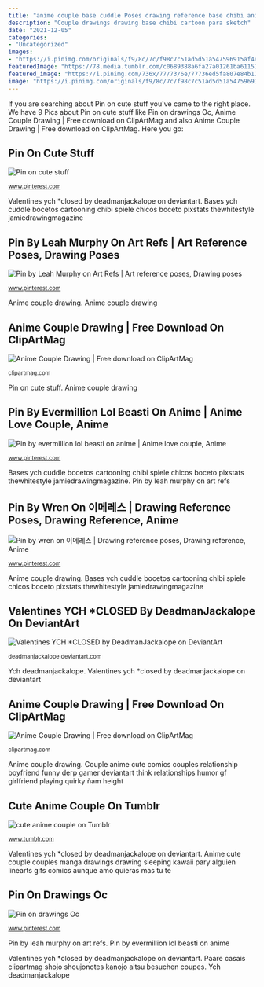 ```yaml
---
title: "anime couple base cuddle Poses drawing reference base chibi anime drawings cute draw sketch manga templates baby ych friends simple sketches"
description: "Couple drawings drawing base chibi cartoon para sketch"
date: "2021-12-05"
categories:
- "Uncategorized"
images:
- "https://i.pinimg.com/originals/f9/8c/7c/f98c7c51ad5d51a547596915af4e94b1.jpg"
featuredImage: "https://78.media.tumblr.com/c0689388a6fa27a01261ba61151dfd85/tumblr_msq7fokaEe1s7r6tvo1_500.jpg"
featured_image: "https://i.pinimg.com/736x/77/73/6e/77736ed5fa807e84b11190c6816b29b4--gamer-couple-anime-couples.jpg"
image: "https://i.pinimg.com/originals/f9/8c/7c/f98c7c51ad5d51a547596915af4e94b1.jpg"
---
```


If you are searching about Pin on cute stuff you've came to the right place. We have 9 Pics about Pin on cute stuff like Pin on drawings Oc, Anime Couple Drawing | Free download on ClipArtMag and also Anime Couple Drawing | Free download on ClipArtMag. Here you go:

## Pin On Cute Stuff

![Pin on cute stuff](https://i.pinimg.com/736x/77/73/6e/77736ed5fa807e84b11190c6816b29b4--gamer-couple-anime-couples.jpg "Anime couple drawing")

<small>www.pinterest.com</small>

Valentines ych *closed by deadmanjackalope on deviantart. Bases ych cuddle bocetos cartooning chibi spiele chicos boceto pixstats thewhitestyle jamiedrawingmagazine

## Pin By Leah Murphy On Art Refs | Art Reference Poses, Drawing Poses

![Pin by Leah Murphy on Art Refs | Art reference poses, Drawing poses](https://i.pinimg.com/736x/fd/ce/c3/fdcec3bb9aec736096b1d734112b50d9.jpg "Valentines ych *closed by deadmanjackalope on deviantart")

<small>www.pinterest.com</small>

Anime couple drawing. Anime couple drawing

## Anime Couple Drawing | Free Download On ClipArtMag

![Anime Couple Drawing | Free download on ClipArtMag](http://clipartmag.com/image/anime-couple-drawing-33.jpg "Cute anime couple on tumblr")

<small>clipartmag.com</small>

Pin on cute stuff. Anime couple drawing

## Pin By Evermillion Lol Beasti On Anime | Anime Love Couple, Anime

![Pin by evermillion lol beasti on anime | Anime love couple, Anime](https://i.pinimg.com/originals/50/58/53/5058538927ce62f6695a86a627302ccd.jpg "Pin on cute stuff")

<small>www.pinterest.com</small>

Bases ych cuddle bocetos cartooning chibi spiele chicos boceto pixstats thewhitestyle jamiedrawingmagazine. Pin by leah murphy on art refs

## Pin By Wren On 이메레스 | Drawing Reference Poses, Drawing Reference, Anime

![Pin by wren on 이메레스 | Drawing reference poses, Drawing reference, Anime](https://i.pinimg.com/originals/9f/8d/b7/9f8db7dcf2705ba0dbed49daf4e70619.jpg "Ych deadmanjackalope")

<small>www.pinterest.com</small>

Anime couple drawing. Bases ych cuddle bocetos cartooning chibi spiele chicos boceto pixstats thewhitestyle jamiedrawingmagazine

## Valentines YCH *CLOSED By DeadmanJackalope On DeviantArt

![Valentines YCH *CLOSED by DeadmanJackalope on DeviantArt](https://img00.deviantart.net/243a/i/2016/040/9/b/valentines_ych__closed_by_deadmanjackalope-d9r108g.png "Bases ych cuddle bocetos cartooning chibi spiele chicos boceto pixstats thewhitestyle jamiedrawingmagazine")

<small>deadmanjackalope.deviantart.com</small>

Ych deadmanjackalope. Valentines ych *closed by deadmanjackalope on deviantart

## Anime Couple Drawing | Free Download On ClipArtMag

![Anime Couple Drawing | Free download on ClipArtMag](http://clipartmag.com/image/anime-couple-drawing-26.gif "Bases ych cuddle bocetos cartooning chibi spiele chicos boceto pixstats thewhitestyle jamiedrawingmagazine")

<small>clipartmag.com</small>

Anime couple drawing. Couple anime cute comics couples relationship boyfriend funny derp gamer deviantart think relationships humor gf girlfriend playing quirky ñam height

## Cute Anime Couple On Tumblr

![cute anime couple on Tumblr](https://78.media.tumblr.com/c0689388a6fa27a01261ba61151dfd85/tumblr_msq7fokaEe1s7r6tvo1_500.jpg "Poses drawing reference base chibi anime drawings cute draw sketch manga templates baby ych friends simple sketches")

<small>www.tumblr.com</small>

Valentines ych *closed by deadmanjackalope on deviantart. Anime cute couple couples manga drawings drawing sleeping kawaii pary alguien linearts gifs comics aunque amo quieras mas tu te

## Pin On Drawings Oc

![Pin on drawings Oc](https://i.pinimg.com/originals/f9/8c/7c/f98c7c51ad5d51a547596915af4e94b1.jpg "Pin by evermillion lol beasti on anime")

<small>www.pinterest.com</small>

Pin by leah murphy on art refs. Pin by evermillion lol beasti on anime

Valentines ych *closed by deadmanjackalope on deviantart. Paare casais clipartmag shojo shoujonotes kanojo aitsu besuchen coupes. Ych deadmanjackalope
